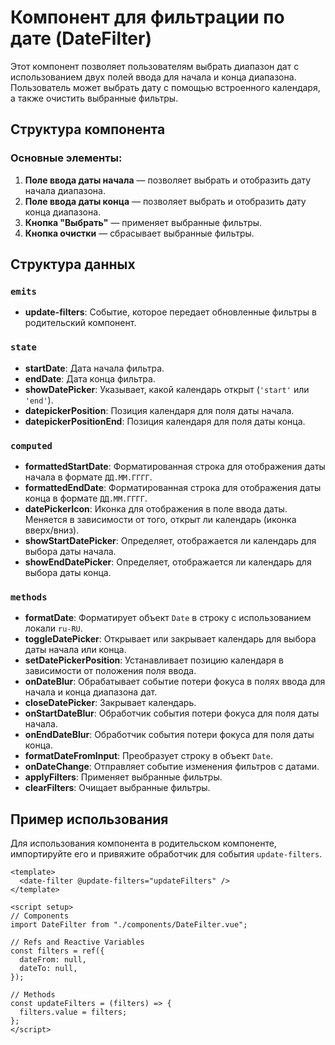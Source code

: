 # Компонент для фильтрации по дате (DateFilter)

Этот компонент позволяет пользователям выбрать диапазон дат с использованием двух полей ввода для начала и конца диапазона. Пользователь может выбрать дату с помощью встроенного календаря, а также очистить выбранные фильтры.

## Структура компонента

### Основные элементы:

1. **Поле ввода даты начала** — позволяет выбрать и отобразить дату начала диапазона.
2. **Поле ввода даты конца** — позволяет выбрать и отобразить дату конца диапазона.
3. **Кнопка "Выбрать"** — применяет выбранные фильтры.
4. **Кнопка очистки** — сбрасывает выбранные фильтры.

## Структура данных

### `emits`

- **update-filters**: Событие, которое передает обновленные фильтры в родительский компонент.

### `state`

- **startDate**: Дата начала фильтра.
- **endDate**: Дата конца фильтра.
- **showDatePicker**: Указывает, какой календарь открыт (`'start'` или `'end'`).
- **datepickerPosition**: Позиция календаря для поля даты начала.
- **datepickerPositionEnd**: Позиция календаря для поля даты конца.

### `computed`

- **formattedStartDate**: Форматированная строка для отображения даты начала в формате `ДД.ММ.ГГГГ`.
- **formattedEndDate**: Форматированная строка для отображения даты конца в формате `ДД.ММ.ГГГГ`.
- **datePickerIcon**: Иконка для отображения в поле ввода даты. Меняется в зависимости от того, открыт ли календарь (иконка вверх/вниз).
- **showStartDatePicker**: Определяет, отображается ли календарь для выбора даты начала.
- **showEndDatePicker**: Определяет, отображается ли календарь для выбора даты конца.

### `methods`

- **formatDate**: Форматирует объект `Date` в строку с использованием локали `ru-RU`.
- **toggleDatePicker**: Открывает или закрывает календарь для выбора даты начала или конца.
- **setDatePickerPosition**: Устанавливает позицию календаря в зависимости от положения поля ввода.
- **onDateBlur**: Обрабатывает событие потери фокуса в полях ввода для начала и конца диапазона дат.
- **closeDatePicker**: Закрывает календарь.
- **onStartDateBlur**: Обработчик события потери фокуса для поля даты начала.
- **onEndDateBlur**: Обработчик события потери фокуса для поля даты конца.
- **formatDateFromInput**: Преобразует строку в объект `Date`.
- **onDateChange**: Отправляет событие изменения фильтров с датами.
- **applyFilters**: Применяет выбранные фильтры.
- **clearFilters**: Очищает выбранные фильтры.

## Пример использования

Для использования компонента в родительском компоненте, импортируйте его и привяжите обработчик для события `update-filters`.

```vue
<template>
  <date-filter @update-filters="updateFilters" />
</template>

<script setup>
// Components
import DateFilter from "./components/DateFilter.vue";

// Refs and Reactive Variables
const filters = ref({
  dateFrom: null,
  dateTo: null,
});

// Methods
const updateFilters = (filters) => {
  filters.value = filters;
};
</script>
```
